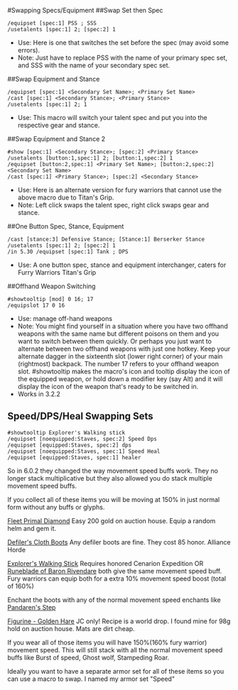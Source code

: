 #Swapping Specs/Equipment
##Swap Set then Spec
```
/equipset [spec:1] PSS ; SSS
/usetalents [spec:1] 2; [spec:2] 1
```
* Use: Here is one that switches the set before the spec (may avoid some errors).
* Note: Just have to replace PSS with the name of your primary spec set, and SSS with the name of your secondary spec set.</span>

##Swap Equipment and Stance
```
/equipset [spec:1] <Secondary Set Name>; <Primary Set Name> 
/cast [spec:1] <Secondary Stance>; <Primary Stance> 
/usetalents [spec:1] 2; 1
```
* Use: This macro will switch your talent spec and put you into the respective gear and stance.

##Swap Equipment and Stance 2
```
#show [spec:1] <Secondary Stance>; [spec:2] <Primary Stance> 
/usetalents [button:1,spec:1] 2; [button:1,spec:2] 1 
/equipset [button:2,spec:1] <Primary Set Name>; [button:2,spec:2] <Secondary Set Name> 
/cast [spec:1] <Primary Stance>; [spec:2] <Secondary Stance>
```

* Use: Here is an alternate version for fury warriors that cannot use the above macro due to Titan's Grip.
* Note: Left click swaps the talent spec, right click swaps gear and stance.

##One Button Spec, Stance, Equipment
```
/cast [stance:3] Defensive Stance; [Stance:1] Berserker Stance
/usetalents [spec:1] 2; [spec:2] 1
/in 5.30 /equipset [spec:1] Tank ; DPS
```

* Use: A one button spec, stance and equipment interchanger, caters for Furry Warriors Titan's Grip

##Offhand Weapon Switching
```
#showtooltip [mod] 0 16; 17
/equipslot 17 0 16
```

* Use: manage off-hand weapons
* Note: You might find yourself in a situation where you have two offhand weapons with the same name but different poisons on them and you want to switch between them quickly. Or perhaps you just want to alternate between two offhand weapons with just one hotkey.
Keep your alternate dagger in the sixteenth slot (lower right corner) of your main (rightmost) backpack.
The number 17 refers to your offhand weapon slot. #showtooltip makes the macro's icon and tooltip display the icon of the equipped weapon, or hold down a modifier key (say Alt) and it will display the icon of the weapon that's ready to be switched in.
* Works in 3.2.2

## Speed/DPS/Heal Swapping Sets
```
#showtooltip Explorer's Walking stick
/equipset [noequipped:Staves, spec:2] Speed Dps
/equipset [equipped:Staves, spec:2] dps
/equipset [noequipped:Staves, spec:1] Speed Heal
/equipset [equipped:Staves, spec:1] healer
```
So in 6.0.2 they changed the way movement speed buffs work. They no longer stack multiplicative but they also allowed you do stack multiple movement speed buffs.

If you collect all of these items you will be moving at 150% in just normal form without any buffs or glyphs.

[Fleet Primal Diamond](http://www.wowhead.com/item=76887/fleet-primal-diamond) Easy 200 gold on auction house. Equip a random helm and gem it.

[Defiler's Cloth Boots](http://www.wowhead.com/item=20159) Any defiler boots are fine. They cost 85 honor. Alliance Horde

[Explorer's Walking Stick](http://www.wowhead.com/item=25835/explorers-walking-stick) Requires honored Cenarion Expedition OR [Runeblade of Baron Rivendare](http://www.wowhead.com/item=13505) both give the same movement speed buff. Fury warriors can equip both for a extra 10% movement speed boost (total of 160%)

Enchant the boots with any of the normal movement speed enchants like [Pandaren's Step](http://www.wowhead.com/spell=104414/pandarens-step)

[Figurine - Golden Hare](http://www.wowhead.com/item=21940) JC only! Recipe is a world drop. I found mine for 98g hold on auction house. Mats are dirt cheap.

If you wear all of those items you will have 150%(160% fury warrior) movement speed. This will still stack with all the normal movement speed buffs like Burst of speed, Ghost wolf, Stampeding Roar.

Ideally you want to have a separate armor set for all of these items so you can use a macro to swap. I named my armor set "Speed" 
